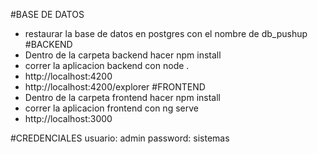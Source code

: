 #BASE DE DATOS
- restaurar la base de datos en postgres con el nombre de db_pushup
#BACKEND
- Dentro de la carpeta backend hacer npm install
- correr la aplicacion backend con node .
- http://localhost:4200
- http://localhost:4200/explorer
#FRONTEND
- Dentro de la carpeta frontend hacer npm install
- correr la aplicacion frontend con ng serve
- http://localhost:3000

#CREDENCIALES
usuario: admin
password: sistemas